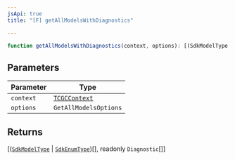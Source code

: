 ```yaml
---
jsApi: true
title: "[F] getAllModelsWithDiagnostics"

---
```

```ts
function getAllModelsWithDiagnostics(context, options): [(SdkModelType | SdkEnumType)[], readonly Diagnostic[]]
```

## Parameters

| Parameter | Type |
| ------ | ------ |
| `context` | [`TCGCContext`](../interfaces/TCGCContext.md) |
| `options` | `GetAllModelsOptions` |

## Returns

[([`SdkModelType`](../interfaces/SdkModelType.md) \| [`SdkEnumType`](../interfaces/SdkEnumType.md))[], readonly `Diagnostic`[]]
